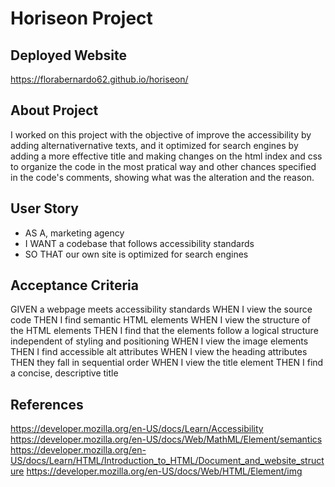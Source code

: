 # Horiseon Project

## Deployed Website
https://florabernardo62.github.io/horiseon/

## About Project
I worked on this project with the objective of improve the accessibility by adding alternativernative texts, and it optimized for search engines by adding a more effective title and making changes on the html index and css to organize the code in the most pratical way and other chances specified in the code's comments, showing what was the alteration and the reason. 

## User Story 
* AS A,  marketing agency
* I WANT a codebase that follows accessibility standards
* SO THAT our own site is optimized for search engines

## Acceptance Criteria
GIVEN a webpage meets accessibility standards
WHEN I view the source code
THEN I find semantic HTML elements
WHEN I view the structure of the HTML elements
THEN I find that the elements follow a logical structure independent of styling and positioning
WHEN I view the image elements
THEN I find accessible alt attributes
WHEN I view the heading attributes
THEN they fall in sequential order
WHEN I view the title element
THEN I find a concise, descriptive title

## References 
https://developer.mozilla.org/en-US/docs/Learn/Accessibility
https://developer.mozilla.org/en-US/docs/Web/MathML/Element/semantics
https://developer.mozilla.org/en-US/docs/Learn/HTML/Introduction_to_HTML/Document_and_website_structure
https://developer.mozilla.org/en-US/docs/Web/HTML/Element/img
